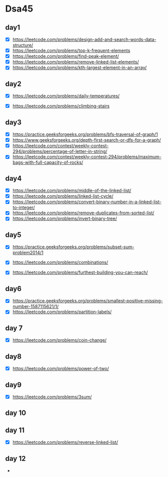 # Dsa45
## day1
- [x] https://leetcode.com/problems/design-add-and-search-words-data-structure/
- [x] https://leetcode.com/problems/top-k-frequent-elements
- [x] https://leetcode.com/problems/find-peak-element/
- [x] https://leetcode.com/problems/remove-linked-list-elements/
- [x] https://leetcode.com/problems/kth-largest-element-in-an-array/
## day2 


- [x] https://leetcode.com/problems/daily-temperatures/
- [x] https://leetcode.com/problems/climbing-stairs



## day3

- [x] https://practice.geeksforgeeks.org/problems/bfs-traversal-of-graph/1
- [x] https://www.geeksforgeeks.org/depth-first-search-or-dfs-for-a-graph/
- [x] https://leetcode.com/contest/weekly-contest-294/problems/percentage-of-letter-in-string/
- [x] https://leetcode.com/contest/weekly-contest-294/problems/maximum-bags-with-full-capacity-of-rocks/

## day4
- [x] https://leetcode.com/problems/middle-of-the-linked-list/
- [x] https://leetcode.com/problems/linked-list-cycle/
- [x] https://leetcode.com/problems/convert-binary-number-in-a-linked-list-to-integer/
- [x] https://leetcode.com/problems/remove-duplicates-from-sorted-list/
- [x] https://leetcode.com/problems/invert-binary-tree/

## day5
- [x] https://practice.geeksforgeeks.org/problems/subset-sum-problem2014/1
- [x] https://leetcode.com/problems/combinations/
- [x] https://leetcode.com/problems/furthest-building-you-can-reach/


## day6
- [x] https://practice.geeksforgeeks.org/problems/smallest-positive-missing-number-1587115621/1/
- [x] https://leetcode.com/problems/partition-labels/

## day 7
- [x] https://leetcode.com/problems/coin-change/



## day8
- [x] https://leetcode.com/problems/power-of-two/

## day9
- [x] https://leetcode.com/problems/3sum/


## day 10


## day 11
- [x] https://leetcode.com/problems/reverse-linked-list/

## day 12
- 



